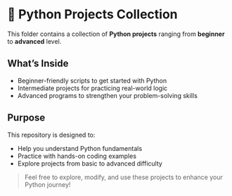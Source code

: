 # 📁 Python Projects Collection

This folder contains a collection of **Python projects** ranging from **beginner** to **advanced** level.

##  What’s Inside

- Beginner-friendly scripts to get started with Python
- Intermediate projects for practicing real-world logic
- Advanced programs to strengthen your problem-solving skills

##  Purpose

This repository is designed to:

- Help you understand Python fundamentals
- Practice with hands-on coding examples
- Explore projects from basic to advanced difficulty

> Feel free to explore, modify, and use these projects to enhance your Python journey!

